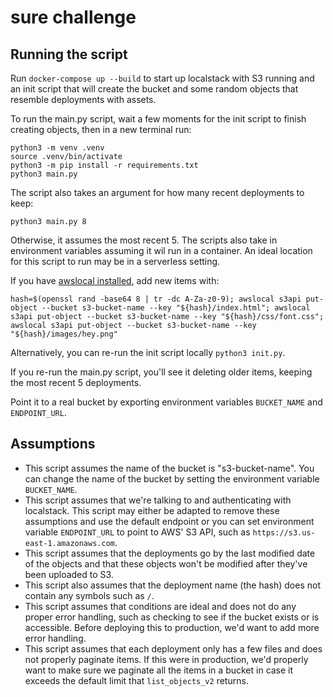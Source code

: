 # sure challenge

## Running the script

Run `docker-compose up --build` to start up localstack with S3 running and an init script that will create the bucket and some random objects that resemble deployments with assets.

To run the main.py script, wait a few moments for the init script to finish creating objects, then in a new terminal run:
```
python3 -m venv .venv
source .venv/bin/activate
python3 -m pip install -r requirements.txt
python3 main.py
```

The script also takes an argument for how many recent deployments to keep:
```
python3 main.py 8
```

Otherwise, it assumes the most recent 5. The scripts also take in environment variables assuming it wil run in a container. An ideal location for this script to run may be in a serverless setting.

If you have [awslocal installed](https://docs.localstack.cloud/user-guide/integrations/aws-cli/#localstack-aws-cli-awslocal), add new items with:

```
hash=$(openssl rand -base64 8 | tr -dc A-Za-z0-9); awslocal s3api put-object --bucket s3-bucket-name --key "${hash}/index.html"; awslocal s3api put-object --bucket s3-bucket-name --key "${hash}/css/font.css"; awslocal s3api put-object --bucket s3-bucket-name --key "${hash}/images/hey.png"
```

Alternatively, you can re-run the init script locally `python3 init.py`.

If you re-run the main.py script, you'll see it deleting older items, keeping the most recent 5 deployments.

Point it to a real bucket by exporting environment variables `BUCKET_NAME` and `ENDPOINT_URL`.

## Assumptions

- This script assumes the name of the bucket is "s3-bucket-name". You can change the name of the bucket by setting the environment variable `BUCKET_NAME`.
- This script assumes that we're talking to and authenticating with localstack. This script may either be adapted to remove these assumptions and use the default endpoint or you can set environment variable `ENDPOINT_URL` to point to AWS' S3 API, such as `https://s3.us-east-1.amazonaws.com`.
- This script assumes that the deployments go by the last modified date of the objects and that these objects won't be modified after they've been uploaded to S3.
- This script also assumes that the deployment name (the hash) does not contain any symbols such as `/`.
- This script assumes that conditions are ideal and does not do any proper error handling, such as checking to see if the bucket exists or is accessible. Before deploying this to production, we'd want to add more error handling.
- This script assumes that each deployment only has a few files and does not properly paginate items. If this were in production, we'd properly want to make sure we paginate all the items in a bucket in case it exceeds the default limit that `list_objects_v2` returns.